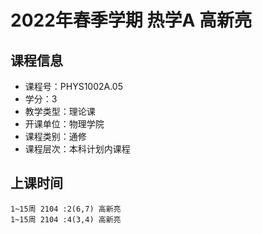 # 2022年春季学期 热学A 高新亮






## 课程信息

- 课程号：PHYS1002A.05
- 学分：3
- 教学类型：理论课
- 开课单位：物理学院
- 课程类别：通修
- 课程层次：本科计划内课程

## 上课时间

```
1~15周 2104 :2(6,7) 高新亮
1~15周 2104 :4(3,4) 高新亮
```

